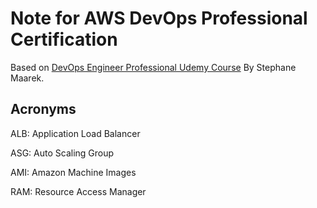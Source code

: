 # Note for AWS DevOps Professional Certification

Based on [DevOps Engineer Professional Udemy Course](https://www.udemy.com/course/aws-certified-devops-engineer-professional-hands-on) By Stephane Maarek.


## Acronyms

ALB: Application Load Balancer

ASG: Auto Scaling Group

AMI: Amazon Machine Images

RAM: Resource Access Manager